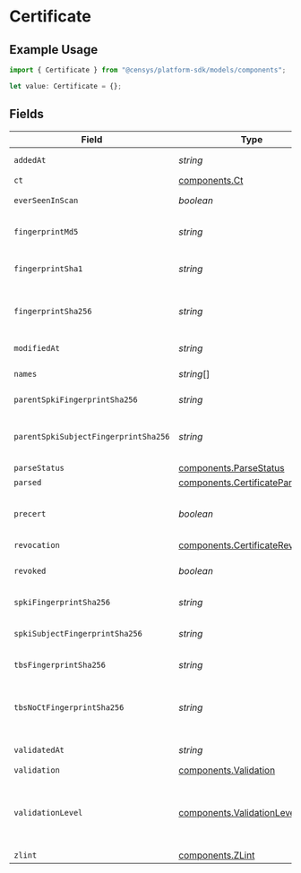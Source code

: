 # Certificate

## Example Usage

```typescript
import { Certificate } from "@censys/platform-sdk/models/components";

let value: Certificate = {};
```

## Fields

| Field                                                                                                                                                                                                          | Type                                                                                                                                                                                                           | Required                                                                                                                                                                                                       | Description                                                                                                                                                                                                    |
| -------------------------------------------------------------------------------------------------------------------------------------------------------------------------------------------------------------- | -------------------------------------------------------------------------------------------------------------------------------------------------------------------------------------------------------------- | -------------------------------------------------------------------------------------------------------------------------------------------------------------------------------------------------------------- | -------------------------------------------------------------------------------------------------------------------------------------------------------------------------------------------------------------- |
| `addedAt`                                                                                                                                                                                                      | *string*                                                                                                                                                                                                       | :heavy_minus_sign:                                                                                                                                                                                             | When the certificate was added to the Censys dataset.                                                                                                                                                          |
| `ct`                                                                                                                                                                                                           | [components.Ct](../../models/components/ct.md)                                                                                                                                                                 | :heavy_minus_sign:                                                                                                                                                                                             | N/A                                                                                                                                                                                                            |
| `everSeenInScan`                                                                                                                                                                                               | *boolean*                                                                                                                                                                                                      | :heavy_minus_sign:                                                                                                                                                                                             | Whether the certificate has ever been presented by a service during a scan.                                                                                                                                    |
| `fingerprintMd5`                                                                                                                                                                                               | *string*                                                                                                                                                                                                       | :heavy_minus_sign:                                                                                                                                                                                             | The MD-5 digest of the entire raw certificate. An identifier used by some systems.                                                                                                                             |
| `fingerprintSha1`                                                                                                                                                                                              | *string*                                                                                                                                                                                                       | :heavy_minus_sign:                                                                                                                                                                                             | The SHA-1 digest of the entire raw certificate. An identifier used by some systems.                                                                                                                            |
| `fingerprintSha256`                                                                                                                                                                                            | *string*                                                                                                                                                                                                       | :heavy_minus_sign:                                                                                                                                                                                             | The SHA-256 digest of the entire raw certificate. Its unique identifier, which Censys uses to index certificates records.                                                                                      |
| `modifiedAt`                                                                                                                                                                                                   | *string*                                                                                                                                                                                                       | :heavy_minus_sign:                                                                                                                                                                                             | When the certificate record was last modified.                                                                                                                                                                 |
| `names`                                                                                                                                                                                                        | *string*[]                                                                                                                                                                                                     | :heavy_minus_sign:                                                                                                                                                                                             | All the names contained in the certificate from various fields.                                                                                                                                                |
| `parentSpkiFingerprintSha256`                                                                                                                                                                                  | *string*                                                                                                                                                                                                       | :heavy_minus_sign:                                                                                                                                                                                             | DEPRECATED: Use parent_spki_subject_fingerprint_sha256                                                                                                                                                         |
| `parentSpkiSubjectFingerprintSha256`                                                                                                                                                                           | *string*                                                                                                                                                                                                       | :heavy_minus_sign:                                                                                                                                                                                             | The SHA-256 digest of the parent certificate's DER-encoded SubjectPublicKeyInfo concatenated with its Subject.                                                                                                 |
| `parseStatus`                                                                                                                                                                                                  | [components.ParseStatus](../../models/components/parsestatus.md)                                                                                                                                               | :heavy_minus_sign:                                                                                                                                                                                             | N/A                                                                                                                                                                                                            |
| `parsed`                                                                                                                                                                                                       | [components.CertificateParsed](../../models/components/certificateparsed.md)                                                                                                                                   | :heavy_minus_sign:                                                                                                                                                                                             | N/A                                                                                                                                                                                                            |
| `precert`                                                                                                                                                                                                      | *boolean*                                                                                                                                                                                                      | :heavy_minus_sign:                                                                                                                                                                                             | Whether the X.509 "poison" extension (OID: 1.3.6.1.4.1.11129.2.4.3) is marked critical, which prohibits the pre-certificate from being trusted.                                                                |
| `revocation`                                                                                                                                                                                                   | [components.CertificateRevocation](../../models/components/certificaterevocation.md)                                                                                                                           | :heavy_minus_sign:                                                                                                                                                                                             | N/A                                                                                                                                                                                                            |
| `revoked`                                                                                                                                                                                                      | *boolean*                                                                                                                                                                                                      | :heavy_minus_sign:                                                                                                                                                                                             | Whether the certificate has been revoked before its expiry date by the issuer.                                                                                                                                 |
| `spkiFingerprintSha256`                                                                                                                                                                                        | *string*                                                                                                                                                                                                       | :heavy_minus_sign:                                                                                                                                                                                             | DEPRECATED: Use spki_subject_fingerprint_sha256                                                                                                                                                                |
| `spkiSubjectFingerprintSha256`                                                                                                                                                                                 | *string*                                                                                                                                                                                                       | :heavy_minus_sign:                                                                                                                                                                                             | The SHA-256 digest of the certificate's DER-encoded SubjectPublicKeyInfo concatenated with its Subject.                                                                                                        |
| `tbsFingerprintSha256`                                                                                                                                                                                         | *string*                                                                                                                                                                                                       | :heavy_minus_sign:                                                                                                                                                                                             | The SHA-256 digest of the unsigned certificate's contents.                                                                                                                                                     |
| `tbsNoCtFingerprintSha256`                                                                                                                                                                                     | *string*                                                                                                                                                                                                       | :heavy_minus_sign:                                                                                                                                                                                             | The SHA-256 digest of the unsigned certificate with the CT Poison extension removed, if present. This represents the shared contents of a certificate and its corresponding pre-certificate.                   |
| `validatedAt`                                                                                                                                                                                                  | *string*                                                                                                                                                                                                       | :heavy_minus_sign:                                                                                                                                                                                             | When the certificate record's trust was last checked.                                                                                                                                                          |
| `validation`                                                                                                                                                                                                   | [components.Validation](../../models/components/validation.md)                                                                                                                                                 | :heavy_minus_sign:                                                                                                                                                                                             | N/A                                                                                                                                                                                                            |
| `validationLevel`                                                                                                                                                                                              | [components.ValidationLevel](../../models/components/validationlevel.md)                                                                                                                                       | :heavy_minus_sign:                                                                                                                                                                                             | The extent to which the certificate's issuer validated the identity of the entity requesting the certificate. Options include Domain validated (DV), Organization Validated (OV), or Extended Validation (EV). |
| `zlint`                                                                                                                                                                                                        | [components.ZLint](../../models/components/zlint.md)                                                                                                                                                           | :heavy_minus_sign:                                                                                                                                                                                             | N/A                                                                                                                                                                                                            |